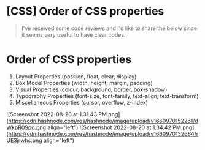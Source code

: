 # [CSS] Order of CSS properties

> I've received some code reviews and I'd like to share the below since it seems very useful to have clear codes.

# Order of CSS properties

1. Layout Properties (position, float, clear, display)
2. Box Model Properties (width, height, margin, padding)
3. Visual Properties (colour, background, border, box-shadow)
4. Typography Properties (font-size, font-family, text-align, text-transform)
5. Miscellaneous Properties (cursor, overflow, z-index)


![Screenshot 2022-08-20 at 1.31.43 PM.png](https://cdn.hashnode.com/res/hashnode/image/upload/v1660970152261/dWkpR09pq.png align="left")
![Screenshot 2022-08-20 at 1.34.42 PM.png](https://cdn.hashnode.com/res/hashnode/image/upload/v1660970132684/rUE3jrwhs.png align="left")
